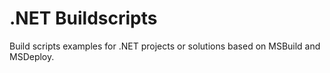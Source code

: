 # .NET Buildscripts
Build scripts examples for .NET projects or solutions based on MSBuild and MSDeploy.
